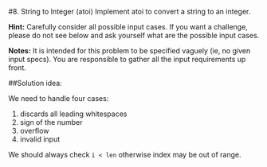 #8. String to Integer (atoi)
Implement atoi to convert a string to an integer.

**Hint:** Carefully consider all possible input cases. If you want a
challenge, please do not see below and ask yourself what are the
possible input cases.

**Notes:** It is intended for this problem to be specified vaguely (ie, no
given input specs). You are responsible to gather all the input
requirements up front.

##Solution idea:

We need to handle four cases:

1. discards all leading whitespaces
2. sign of the number
3. overflow
4. invalid input

We should always check `i < len` otherwise index may be out of range.